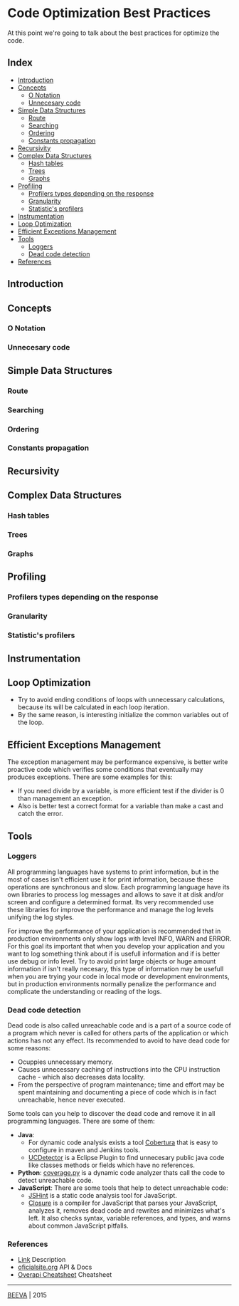 # Code Optimization Best Practices
At this point we're going to talk about the best practices for optimize the code.

## Index

* [Introduction](#introduction)
* [Concepts](#concepts)
	* [O Notation](#o-notation)
	* [Unnecesary code](#unnecesary-code)
* [Simple Data Structures](#simple-data-structures)
	* [Route](#route)
	* [Searching](#searching)
	* [Ordering](#ordering)
	* [Constants propagation](#constants-propagation)
* [Recursivity](#recursivity)
* [Complex Data Structures](#complex-data-structures)
	* [Hash tables](#hash-tables)
	* [Trees](#trees)
	* [Graphs](#graphs)
* [Profiling](#profiling)
	* [Profilers types depending on the response](#profilers-types-depending-on-the-response)
	* [Granularity](#granularity)
	* [Statistic's profilers](#statistics-profilers)
* [Instrumentation](#instrumentation)
* [Loop Optimization](#loop-optimization)
* [Efficient Exceptions Management](#efficient-exceptions-management)
* [Tools](#tools)
	* [Loggers](#loggers)
	* [Dead code detection](#dead-code-detection)
* [References](#references)

## Introduction

## Concepts

### O Notation

### Unnecesary code

## Simple Data Structures

### Route

### Searching

### Ordering

### Constants propagation

## Recursivity

## Complex Data Structures

### Hash tables

### Trees

### Graphs

## Profiling

### Profilers types depending on the response

### Granularity

### Statistic's profilers

## Instrumentation

## Loop Optimization
* Try to avoid ending conditions of loops with unnecessary calculations, because its will be calculated in each loop iteration.
* By the same reason, is interesting initialize the common variables out of the loop.

## Efficient Exceptions Management
The exception management may be performance expensive, is better write proactive code which verifies some conditions that eventually may produces exceptions. There are some examples for this:

* If you need divide by a variable, is more efficient test if the divider is 0 than management an exception.
* Also is better test a correct format for a variable than make a cast and catch the error.

## Tools

### Loggers
All programming languages have systems to print information, but in the most of cases isn't efficient use it for print information, because these operations are synchronous and slow. Each programming language have its own libraries to process log messages and allows to save it at disk and/or screen and configure a determined format. Its very recommended use these libraries for improve the performance and manage the log levels unifying the log styles.

For improve the performance of your application is recommended that in production environments only show logs with level INFO, WARN and ERROR. For this goal its important that when you develop your application and you want to log something think about if is usefull information and if is better use debug or info level. Try to avoid print large objects or huge amount information if isn't really necesary, this type of information may be usefull when you are trying your code in local mode or development environments, but in production environments normally penalize the performance and complicate the understanding or reading of the logs.

### Dead code detection
Dead code is also called unreachable code and is a part of a source code of a program which never is called for others parts of the application or which actions has not any effect. Its recommended to avoid to have dead code for some reasons:

* Ocuppies unnecessary memory.
* Causes unnecessary caching of instructions into the CPU instruction cache - which also decreases data locality.
* From the perspective of program maintenance; time and effort may be spent maintaining and documenting a piece of code which is in fact unreachable, hence never executed.

Some tools can you help to discover the dead code and remove it in all programming languages. There are some of them:

* **Java**:
  * For dynamic code analysis exists a tool [Cobertura](http://cobertura.github.io/cobertura/) that is easy to configure in maven and Jenkins tools.
  * [UCDetector](http://www.ucdetector.org/) is a Eclipse Plugin to find unnecesary public java code like classes methods or fields which have no references.
* **Python**: [coverage.py](http://coverage.readthedocs.org/en/latest/) is a dynamic code analyzer thats call the code to detect unreachable code.
* **JavaScript**: There are some tools that help to detect unreachable code:
  * [JSHint](http://jshint.com/about/) is a static code analysis tool for JavaScript.
  * [Closure](https://developers.google.com/closure/compiler/) is a compiler for JavaScript that parses your JavaScript, analyzes it, removes dead code and rewrites and minimizes what's left. It also checks syntax, variable references, and types, and warns about common JavaScript pitfalls.



### References

* [Link](http://www.url.to) Description
* [oficialsite.org](http://www.oficialwebsite.org) API & Docs
* [Overapi Cheatsheet](http://overapi.com/example/) Cheatsheet

___

[BEEVA](http://www.beeva.com) | 2015
